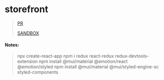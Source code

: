# storefront
>[PR](https://github.com/FarrahYasin/storefront/pull/2)
>
>[SANDBOX](https://nz9ys6.csb.app/)
>
#### Notes:
>npx create-react-app
 >npm i redux react-redux redux-devtools-extension
 >npm install @mui/material @emotion/react @emotion/styled
 >npm install @mui/material @mui/styled-engine-sc styled-components

 
